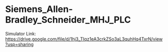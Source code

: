 # Siemens_Allen-Bradley_Schneider_MHJ_PLC

Simulator Link: https://drive.google.com/file/d/1hj3_TIqz1eA3crkZSo3aL3quhHq4TxrN/view?usp=sharing
